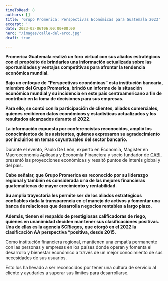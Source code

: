 ```yaml
---
timeToRead: 8
authors: []
title: 'Grupo Promerica: Perspectivas Económicas para Guatemala 2023'
excerpt: ''
date: 2023-02-06T06:00:00+00:00
hero: "/images/calle-del-arco.jpg"
draft: true

---
```

**Promerica Guatemala realizó un foro virtual con sus aliados estratégicos con el propósito de brindarles una información actualizada sobre las oportunidades y ventajas competitivas para afrontar la tendencia económica mundial.**

**Bajo un enfoque de “Perspectivas económicas” esta institución bancaria, miembro del Grupo Promerica, brindó un informe de la situación económica mundial y su incidencia en este país centroamericano a fin de contribuir en la toma de decisiones para sus empresas.**

**Para ello, se contó con la participación de clientes, aliados comerciales, quienes recibieron datos económicos y estadísticas actualizados y los resultados alcanzados durante el 2022.**

**La información expuesta por conferencistas reconocidos, amplió los conocimientos de los asistentes, quienes expresaron su agradecimiento por incluirlos en temas coyunturales del sector bancario.**

Durante el evento, Paulo De León, experto en Economía, Magister en Macroeconomía Aplicada y Economía Financiera y socio fundador de [CABI](https://ca-bi.com/), presentó las proyecciones económicas y resaltó puntos de interés global y del país.

**Cabe señalar, que Grupo Promerica es reconocido por su liderazgo regional y también es considerada una de las mejores financieras guatemaltecas de mayor crecimiento y rentabilidad.**

**Su amplia trayectoria les permite ser de los aliados estratégicos confiables dada la transparencia en el manejo de activos y fomentar una banca de relaciones que desarrolla negocios rentables a largo plazo.**

**Además, tienen el respaldo de prestigiosas calificadoras de riego, quienes en unanimidad deciden mantener sus clasificaciones positivas. Una de ellas es la agencia SCRiegos, que otorgó en el 2022 la clasificación AA perspectiva “positiva, desde 2015.**

Como institución financiera regional, mantienen una empatía permanente con las personas y empresas en los países donde operan y fomenta el desarrollo y bienestar económico a través de un mejor conocimiento de sus necesidades de sus usuarios.

Esto los ha llevado a ser reconocidos por tener una cultura de servicio al cliente y ayudarles a superar sus límites para desarrollarse.